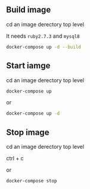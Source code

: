 ## Build image
cd an image derectory top level

It needs `ruby2.7.3` and `mysql8`

```sh
docker-compose up -d --build
```

## Start iamge
cd an image derectory top level

```sh
docker-compose up
```

or

```sh
docker-compose up -d
```

## Stop image
cd an image derectory top level

ctrl + c

or

```sh
docker-compose stop
```